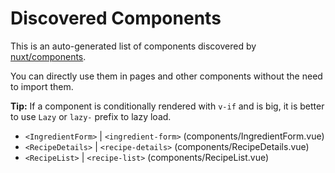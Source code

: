# Discovered Components

This is an auto-generated list of components discovered by [nuxt/components](https://github.com/nuxt/components).

You can directly use them in pages and other components without the need to import them.

**Tip:** If a component is conditionally rendered with `v-if` and is big, it is better to use `Lazy` or `lazy-` prefix to lazy load.

- `<IngredientForm>` | `<ingredient-form>` (components/IngredientForm.vue)
- `<RecipeDetails>` | `<recipe-details>` (components/RecipeDetails.vue)
- `<RecipeList>` | `<recipe-list>` (components/RecipeList.vue)
